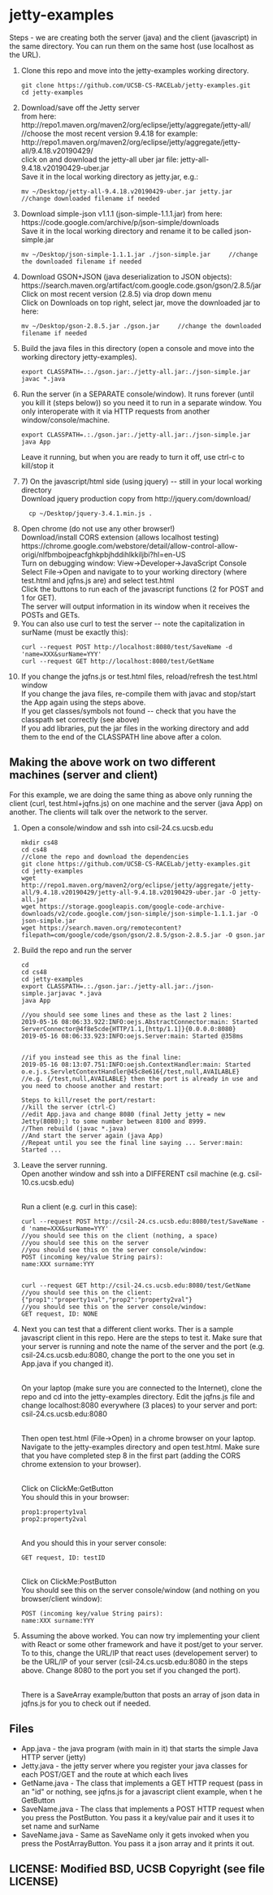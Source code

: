 # jetty-examples
Steps - we are creating both the server (java) and the client (javascript) in the same directory.  You can run them on the same host (use localhost as the URL).
<ol><li>
  Clone this repo and move into the jetty-examples working directory.
  
  ```
  git clone https://github.com/UCSB-CS-RACELab/jetty-examples.git
  cd jetty-examples
  ```
  
</li><li>
Download/save off the Jetty server 
<br>from here: http://repo1.maven.org/maven2/org/eclipse/jetty/aggregate/jetty-all/
//choose the most recent version 9.4.18 for example:
http://repo1.maven.org/maven2/org/eclipse/jetty/aggregate/jetty-all/9.4.18.v20190429/
<br>click on and download the jetty-all uber jar file: jetty-all-9.4.18.v20190429-uber.jar
<br>Save it in the local working directory as jetty.jar, e.g.:

```
mv ~/Desktop/jetty-all-9.4.18.v20190429-uber.jar jetty.jar  //change downloaded filename if needed
```

</li><li>
Download simple-json v1.1.1 (json-simple-1.1.1.jar) from here: https://code.google.com/archive/p/json-simple/downloads
<br>Save it in the local working directory and rename it to be called json-simple.jar

```
mv ~/Desktop/json-simple-1.1.1.jar ./json-simple.jar     //change the downloaded filename if needed
```
  
</li><li>
Download GSON+JSON (java deserialization to JSON objects):
<br>https://search.maven.org/artifact/com.google.code.gson/gson/2.8.5/jar
<br>Click on most recent version (2.8.5) via drop down menu
<br>Click on Downloads on top right, select jar, move the downloaded jar to here:

```
mv ~/Desktop/gson-2.8.5.jar ./gson.jar     //change the downloaded filename if needed
```

</li><li>
Build the java files in this directory (open a console and move into the working directory jetty-examples).

```
export CLASSPATH=.:./gson.jar:./jetty-all.jar:./json-simple.jar
javac *.java
```
  
</li><li>
Run the server (in a SEPARATE console/window). It runs forever (until you kill it (steps below)) so you need it to run in a separate window.  You only interoperate with it via HTTP requests from another window/console/machine.
  
```
export CLASSPATH=.:./gson.jar:./jetty-all.jar:./json-simple.jar
java App
```

Leave it running, but when you are ready to turn it off, use ctrl-c to kill/stop it
</li><li>
7) On the javascript/html side (using jquery) -- still in your local working directory
<br>Download jquery production copy from http://jquery.com/download/

```
  cp ~/Desktop/jquery-3.4.1.min.js .
```
</li><li>
Open chrome (do not use any other browser!)
  <br>Download/install CORS extension (allows localhost testing)
https://chrome.google.com/webstore/detail/allow-control-allow-origi/nlfbmbojpeacfghkpbjhddihlkkiljbi?hl=en-US
<br>Turn on debugging window: View->Developer->JavaScript Console
<br>Select File->Open and navigate to to your working directory (where test.html and jqfns.js are) and select test.html
<br>Click the buttons to run each of the javascript functions (2 for POST and 1 for GET).
<br>The server will output information in its window when it receives the POSTs and GETs.
</li><li>You can also use curl to test the server -- note the capitalization in surName (must be exactly this):

```
curl --request POST http://localhost:8080/test/SaveName -d 'name=XXX&surName=YYY'
curl --request GET http://localhost:8080/test/GetName
```
  
  </li><li>
If you change the jqfns.js or test.html files, reload/refresh the test.html window
<br>If you change the java files, re-compile them with javac and stop/start the App again using the steps above.
<br>If you get classes/symbols not found -- check that you have the classpath set correctly (see above)
<br>If you add libraries, put the jar files in the working directory and add them to the end of the CLASSPATH line above after a colon.
</li></ol>

## Making the above work on two different machines (server and client)

For this example, we are doing the same thing as above only running the client (curl, test.html+jqfns.js) on one machine and the server (java App) on another.  The clients will talk over the network to the server.  

<ol><li>
Open a console/window and ssh into csil-24.cs.ucsb.edu 

```
mkdir cs48
cd cs48
//clone the repo and download the dependencies
git clone https://github.com/UCSB-CS-RACELab/jetty-examples.git
cd jetty-examples
wget http://repo1.maven.org/maven2/org/eclipse/jetty/aggregate/jetty-all/9.4.18.v20190429/jetty-all-9.4.18.v20190429-uber.jar -O jetty-all.jar
wget https://storage.googleapis.com/google-code-archive-downloads/v2/code.google.com/json-simple/json-simple-1.1.1.jar -O json-simple.jar
wget https://search.maven.org/remotecontent?filepath=com/google/code/gson/gson/2.8.5/gson-2.8.5.jar -O gson.jar
```

</li><li>Build the repo and run the server

```
cd
cd cs48
cd jetty-examples
export CLASSPATH=.:./gson.jar:./jetty-all.jar:./json-simple.jarjavac *.java
java App

//you should see some lines and these as the last 2 lines:
2019-05-16 08:06:33.922:INFO:oejs.AbstractConnector:main: Started ServerConnector@4f8e5cde{HTTP/1.1,[http/1.1]}{0.0.0.0:8080}
2019-05-16 08:06:33.923:INFO:oejs.Server:main: Started @358ms


//if you instead see this as the final line:
2019-05-16 08:13:07.751:INFO:oejsh.ContextHandler:main: Started o.e.j.s.ServletContextHandler@45c8e616{/test,null,AVAILABLE}
//e.g. {/test,null,AVAILABLE} then the port is already in use and you need to choose another and restart:

Steps to kill/reset the port/restart:
//kill the server (ctrl-C)
//edit App.java and change 8080 (final Jetty jetty = new Jetty(8080);) to some number between 8100 and 8999.  
//Then rebuild (javac *.java) 
//And start the server again (java App)
//Repeat until you see the final line saying ... Server:main: Started ...
```

</li><li>Leave the server running. 
<br>Open another window and ssh into a DIFFERENT csil machine (e.g. csil-10.cs.ucsb.edu)

<br>Run a client (e.g. curl in this case):

```
curl --request POST http://csil-24.cs.ucsb.edu:8080/test/SaveName -d 'name=XXX&surName=YYY'
//you should see this on the client (nothing, a space)
//you should see this on the server
//you should see this on the server console/window:
POST (incoming key/value String pairs): 
name:XXX surname:YYY


curl --request GET http://csil-24.cs.ucsb.edu:8080/test/GetName
//you should see this on the client:
{"prop1":"property1val","prop2":"property2val"}
//you should see this on the server console/window:
GET request, ID: NONE
```

</li><li>Next you can test that a different client works.  Ther is a sample javascript client in this repo.  Here are the steps to test it.  Make sure that your server is running and note the name of the server and the port (e.g. csil-24.cs.ucsb.edu:8080, change the port to the one you set in App.java if you changed it).

<br>On your laptop (make sure you are connected to the Internet), clone the repo and cd into the jetty-examples directory. Edit the jqfns.js file and change localhost:8080 everywhere (3 places) to your server and port: csil-24.cs.ucsb.edu:8080

<br>Then open test.html (File->Open) in a chrome browser on your laptop.  Navigate to the jetty-examples directory and open test.html. Make sure that you have completed step 8  in the first part (adding the CORS chrome extension to your browser).

<br>Click on ClickMe:GetButton
<br>You should this in your browser:

```
prop1:property1val
prop2:property2val
```

<br>And you should this in your server console:

```
GET request, ID: testID
```


<br>Click on ClickMe:PostButton
<br>You should see this on the server console/window (and nothing on you browser/client window):

```
POST (incoming key/value String pairs): 
name:XXX surname:YYY
```

</li><li>Assuming the above worked.  You can now try implementing your client with React or some other framework and have it post/get to your server.  To to this, change the URL/IP that react uses (developement server) to be the URL/IP of your server (csil-24.cs.ucsb.edu:8080 in the steps above.  Change 8080 to the port you set if you changed the port).

<br>There is a SaveArray example/button that posts an array of json data in jqfns.js for you to check out if needed.
</li></ol>

## Files
<ul><li>App.java - the java program (with main in it) that starts the simple Java HTTP server (jetty)
</li><li>Jetty.java - the jetty server where you register your java classes for each POST/GET and the route at which each lives
</li><li>GetName.java - The class that implements a GET HTTP request (pass in an "id" or nothing, see jqfns.js for a javascript client example, when t
he GetButton
</li><li>SaveName.java - The class that implements a POST HTTP request when you press the PostButton.  You pass it a key/value pair and it uses it to set name and surName
</li><li>SaveName.java - Same as SaveName only it gets invoked when you press the PostArrayButton.  You pass it a json array and it prints it out.
</li></ul>

## LICENSE: Modified BSD, UCSB Copyright (see file LICENSE)

